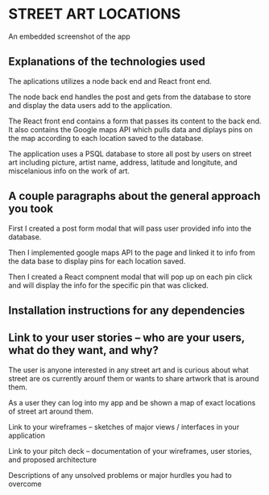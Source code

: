 # STREET ART LOCATIONS

An embedded screenshot of the app


Explanations of the technologies used
-----------------------------------

The aplications utilizes a node back end and React front end. 

The node back end handles the post and gets from the database to store and display the data users add to the application.

The React front end contains a form that passes its content to the back end. It also contains the Google maps API which pulls data and diplays pins on the map according to each location saved to the database. 

The application uses a PSQL database to store all post by users on street art including picture, artist name, address, latitude and longitute, and miscelanious info on the work of art. 


A couple paragraphs about the general approach you took
-----------------------------------

First I created a post form modal that will pass user provided info into the database.

Then I implemented google maps API to the page and linked it to info from the data base to display pins for each location saved. 

Then I created a React compnent modal that will pop up on each pin click and will display the info for the specific pin that was clicked. 


Installation instructions for any dependencies
-----------------------------------



Link to your user stories – who are your users, what do they want, and why?
-----------------------------------

The user is anyone interested in any street art and is curious about what street are os currently arounf them or wants to share artwork that is around them. 

As a user they can log into my app and be shown a map of exact locations of street art around them.

Link to your wireframes – sketches of major views / interfaces in your application

Link to your pitch deck – documentation of your wireframes, user stories, and proposed architecture

Descriptions of any unsolved problems or major hurdles you had to overcome